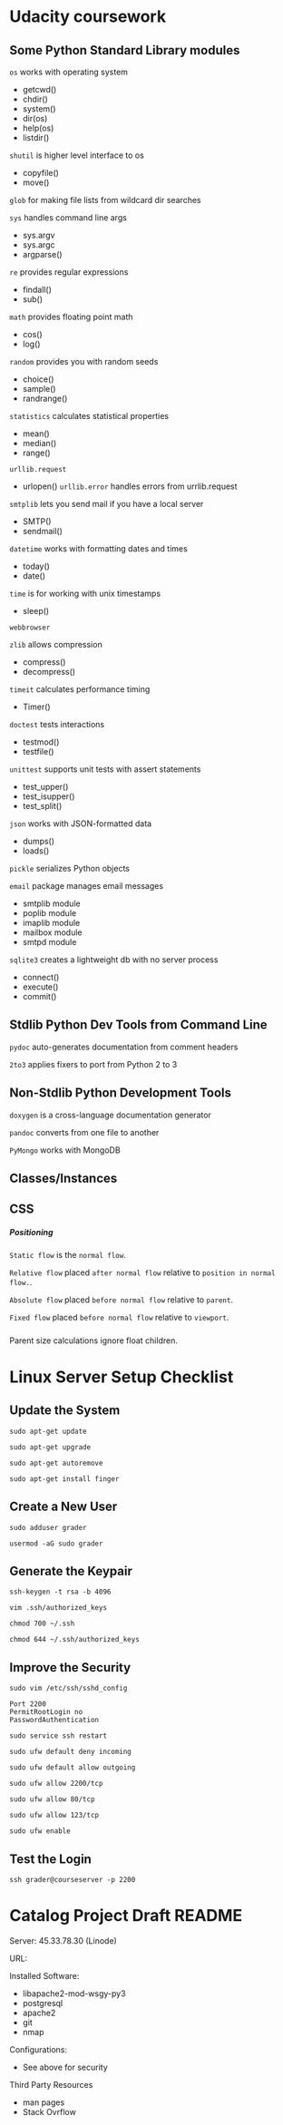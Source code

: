 # Udacity coursework

## Some Python Standard Library modules

`os` works with operating system
  - getcwd()
  - chdir()
  - system()
  - dir(os)
  - help(os)
  - listdir()
  
`shutil` is higher level interface to os
  - copyfile()
  - move()

`glob` for making file lists from wildcard dir searches

`sys` handles command line args
  - sys.argv
  - sys.argc
  - argparse()
  
`re` provides regular expressions
  - findall()
  - sub()
  
`math` provides floating point math
  - cos()
  - log()
  
`random` provides you with random seeds
  - choice()
  - sample()
  - randrange()
  
`statistics` calculates statistical properties
  - mean()
  - median()
  - range()

`urllib.request`
  - urlopen()
`urllib.error` handles errors from urrlib.request

`smtplib` lets you send mail if you have a local server
  - SMTP()
  - sendmail()
  
`datetime` works with formatting dates and times
  - today()
  - date()

`time` is for working with unix timestamps
  - sleep()

`webbrowser` 

`zlib` allows compression
  - compress()
  - decompress()
  
`timeit` calculates performance timing
  - Timer()

`doctest` tests interactions
  - testmod()
  - testfile()

`unittest` supports unit tests with assert statements
  - test_upper()
  - test_isupper()
  - test_split()
  
`json` works with JSON-formatted data
  - dumps()
  - loads()
   
`pickle` serializes Python objects

`email` package manages email messages
  - smtplib module
  - poplib module
  - imaplib module
  - mailbox module
  - smtpd module
  
`sqlite3` creates a lightweight db with no server process
  - connect()
  - execute()
  - commit()

## Stdlib Python Dev Tools from Command Line

`pydoc` auto-generates documentation from comment headers

`2to3` applies fixers to port from Python 2 to 3

## Non-Stdlib Python Development Tools

`doxygen` is a cross-language documentation generator

`pandoc` converts from one file to another

`PyMongo` works with MongoDB

## Classes/Instances

## CSS

##### Positioning

`Static flow` is the `normal flow`.

`Relative flow` placed `after normal flow` relative to `position in normal flow.`.

`Absolute flow` placed `before normal flow` relative to `parent`.

`Fixed flow` placed `before normal flow` relative to `viewport`.


##### 

Parent size calculations ignore float children.

# Linux Server Setup Checklist

## Update the System 

`sudo apt-get update`

`sudo apt-get upgrade`

`sudo apt-get autoremove`

`sudo apt-get install finger`

## Create a New User 

`sudo adduser grader`

`usermod -aG sudo grader`

## Generate the Keypair 

`ssh-keygen -t rsa -b 4096`

`vim .ssh/authorized_keys`

`chmod 700 ~/.ssh`

`chmod 644 ~/.ssh/authorized_keys`

## Improve the Security

`sudo vim /etc/ssh/sshd_config`

```
Port 2200
PermitRootLogin no
PasswordAuthentication
```

`sudo service ssh restart`

`sudo ufw default deny incoming`

`sudo ufw default allow outgoing`

`sudo ufw allow 2200/tcp`

`sudo ufw allow 80/tcp`

`sudo ufw allow 123/tcp`

`sudo ufw enable`

## Test the Login

`ssh grader@courseserver -p 2200`

# Catalog Project Draft README

Server: 45.33.78.30 (Linode)

URL: <coming soon>

Installed Software: 

- libapache2-mod-wsgy-py3
- postgresql
- apache2
- git 
- nmap

Configurations: 

- See above for security

Third Party Resources

- man pages
- Stack Ovrflow
